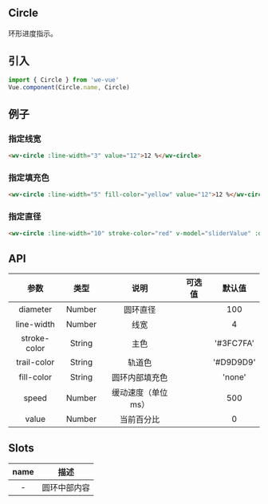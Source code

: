Circle
---
环形进度指示。

## 引入

```js
import { Circle } from 'we-vue'
Vue.component(Circle.name, Circle)
```

## 例子

### 指定线宽

```html
<wv-circle :line-width="3" value="12">12 %</wv-circle>
```

### 指定填充色

```html
<wv-circle :line-width="5" fill-color="yellow" value="12">12 %</wv-circle>
```

### 指定直径

```html
<wv-circle :line-width="10" stroke-color="red" v-model="sliderValue" :diameter="200">{{ sliderValue }}%</wv-circle>
```

## API

|   参数   |   类型    |   说明   | 可选值  |  默认值  |
| :----: | :-----: | :----: | :--: | :---: |
| diameter  | Number  |  圆环直径   |      | 100  |
| line-width  | Number  |  线宽   |      | 4  |
| stroke-color  | String  |  主色   |      | '#3FC7FA'  |
| trail-color  | String  |  轨道色   |      | '#D9D9D9'  |
| fill-color  | String  |  圆环内部填充色   |      | 'none'  |
| speed  | Number  |  缓动速度（单位 ms）   |      | 500  |
| value  | Number  |  当前百分比   |      | 0  |

## Slots

|   name   |   描述    |
| :----: | :-----: |
| -  | 圆环中部内容  |
